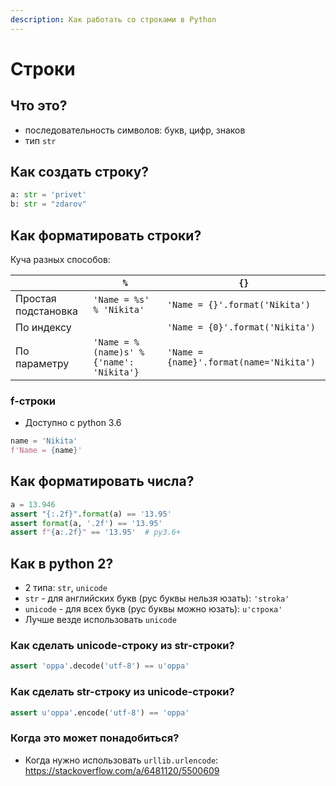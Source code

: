 ```yaml
---
description: Как работать со строками в Python
---
```


# Строки

## Что это?

- последовательность символов: букв, цифр, знаков
- тип `str`

## Как создать строку?

```python
a: str = 'privet'
b: str = "zdarov"
```

## Как форматировать строки?

Куча разных способов:

|                     | `%`                                    | `{}`                                    |
|---------------------|----------------------------------------|-----------------------------------------|
| Простая подстановка | `'Name = %s' % 'Nikita'`               | `'Name = {}'.format('Nikita')`          |
| По индексу          |                                        | `'Name = {0}'.format('Nikita')`         |
| По параметру        | `'Name = %(name)s' % {'name': 'Nikita'}` | `'Name = {name}'.format(name='Nikita')` |

### f-строки

- Доступно с python 3.6

```python
name = 'Nikita'
f'Name = {name}'
```

## Как форматировать числа?

 ```python 
 a = 13.946 
 assert "{:.2f}".format(a) == '13.95' 
 assert format(a, '.2f') == '13.95' 
 assert f"{a:.2f}" == '13.95'  # py3.6+ 
 ```

## Как в python 2?

- 2 типа: `str`, `unicode`
- `str` - для английских букв (рус буквы нельзя юзать): `'stroka'`
- `unicode` - для всех букв (рус буквы можно юзать): `u'строка'`
- Лучше везде использовать `unicode`

### Как сделать unicode-строку из str-строки?

```python
assert 'oppa'.decode('utf-8') == u'oppa'
```

### Как сделать str-строку из unicode-строки?

```python
assert u'oppa'.encode('utf-8') == 'oppa'
```

### Когда это может понадобиться?

- Когда нужно использовать `urllib.urlencode`: https://stackoverflow.com/a/6481120/5500609
